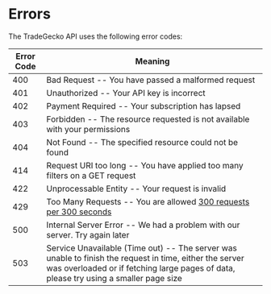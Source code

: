 # Errors

The TradeGecko API uses the following error codes:

Error Code | Meaning
---------- | -------
400 | Bad Request -- You have passed a malformed request
401 | Unauthorized -- Your API key is incorrect
402 | Payment Required -- Your subscription has lapsed
403 | Forbidden -- The resource requested is not available with your permissions
404 | Not Found -- The specified resource could not be found
414 | Request URI too long -- You have applied too many filters on a GET request
422 | Unprocessable Entity -- Your request is invalid
429 | Too Many Requests -- You are allowed [300 requests per 300 seconds](#rate-limiting "Rate Limiting")
500 | Internal Server Error -- We had a problem with our server. Try again later
503 | Service Unavailable (Time out) -- The server was unable to finish the request in time, either the server was overloaded or if fetching large pages of data, please try using a smaller page size
